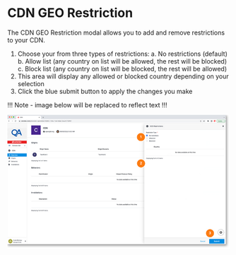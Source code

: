 # CDN GEO Restriction

The CDN GEO Restriction modal allows you to add and remove restrictions to your CDN.

1. Choose your from three types of restrictions:
	a. No restrictions (default)
    b. Allow list (any country on list will be allowed, the rest will be blocked)
    c. Block list (any country on list will be blocked, the rest will be allowed)
2. This area will display any allowed or blocked country depending on your selection
3. Click the blue submit button to apply the changes you make

!!!
Note - image below will be replaced to reflect text
!!!

 <a href="../../../images/infra-cdn-geo-restriction-lg.jpg" target="_blank"><img src="../../../images/infra-cdn-geo-restriction.jpg" style="margin: auto; display: block"></a>
